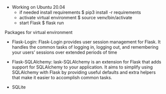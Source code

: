 * Working on Ubuntu 20.04
    * if needed install requirements
        $ pip3 install -r requirements
    * activate virtual environment
        $ source venv/bin/activate
    * start Flask
        $ flask run

Packages for virtual environment

* Flask-Login: Flask-Login provides user session management for Flask. It handles the common tasks of logging in, logging out, and remembering your users’ sessions over extended periods of time

* Flask-SQLAlchemy: lask-SQLAlchemy is an extension for Flask that adds support for SQLAlchemy to your application. It aims to simplify using SQLAlchemy with Flask by providing useful defaults and extra helpers that make it easier to accomplish common tasks.

* SQLite


